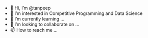 - 👋 Hi, I’m @tanpeep
- 👀 I’m interested in Competitive Programming and Data Science
- 🌱 I’m currently learning ...
- 💞️ I’m looking to collaborate on ...
- 📫 How to reach me ...

<!---
tanpeep/tanpeep is a ✨ special ✨ repository because its `README.md` (this file) appears on your GitHub profile.
You can click the Preview link to take a look at your changes.
--->
